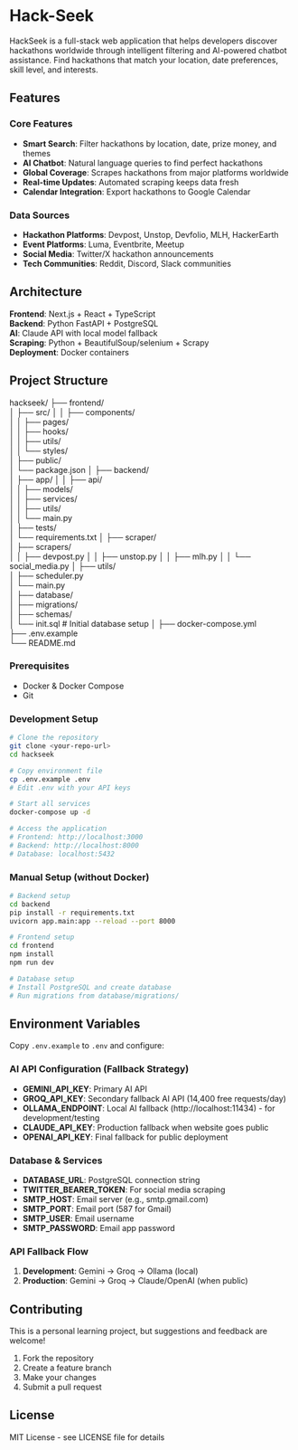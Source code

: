 # Hack-Seek
HackSeek is a full-stack web application that helps developers discover hackathons worldwide through intelligent filtering and AI-powered chatbot assistance. Find hackathons that match your location, date preferences, skill level, and interests.
##  Features

### Core Features
- **Smart Search**: Filter hackathons by location, date, prize money, and themes
- **AI Chatbot**: Natural language queries to find perfect hackathons
- **Global Coverage**: Scrapes hackathons from major platforms worldwide
- **Real-time Updates**: Automated scraping keeps data fresh
- **Calendar Integration**: Export hackathons to Google Calendar



### Data Sources
- **Hackathon Platforms**: Devpost, Unstop, Devfolio, MLH, HackerEarth
- **Event Platforms**: Luma, Eventbrite, Meetup
- **Social Media**: Twitter/X hackathon announcements
- **Tech Communities**: Reddit, Discord, Slack communities



##  Architecture

**Frontend**: Next.js + React + TypeScript  
**Backend**: Python FastAPI + PostgreSQL  
**AI**: Claude API with local model fallback  
**Scraping**: Python + BeautifulSoup/selenium + Scrapy  
**Deployment**: Docker containers



##  Project Structure

hackseek/
├── frontend/                
│   ├── src/
│   │   ├── components/       
│   │   ├── pages/        
│   │   ├── hooks/     
│   │   ├── utils/         
│   │   └── styles/         
│   ├── public/            
│   └── package.json
│
├── backend/                
│   ├── app/
│   │   ├── api/       
│   │   ├── models/      
│   │   ├── services/     
│   │   ├── utils/          
│   │   └── main.py        
│   ├── tests/             
│   └── requirements.txt
│
├── scraper/                
│   ├── scrapers/       
│   │   ├── devpost.py
│   │   ├── unstop.py
│   │   ├── mlh.py
│   │   └── social_media.py
│   ├── utils/            
│   ├── scheduler.py      
│   └── main.py           
│
├── database/              
│   ├── migrations/       
│   ├── schemas/        
│   └── init.sql          # Initial database setup
│
├── docker-compose.yml    
├── .env.example         
└── README.md     



### Prerequisites
- Docker & Docker Compose
- Git

### Development Setup
```bash
# Clone the repository
git clone <your-repo-url>
cd hackseek

# Copy environment file
cp .env.example .env
# Edit .env with your API keys

# Start all services
docker-compose up -d

# Access the application
# Frontend: http://localhost:3000
# Backend: http://localhost:8000
# Database: localhost:5432
```


### Manual Setup (without Docker)
```bash
# Backend setup
cd backend
pip install -r requirements.txt
uvicorn app.main:app --reload --port 8000

# Frontend setup
cd frontend
npm install
npm run dev

# Database setup
# Install PostgreSQL and create database
# Run migrations from database/migrations/
```

## Environment Variables

Copy `.env.example` to `.env` and configure:

### AI API Configuration (Fallback Strategy)
- **GEMINI_API_KEY**: Primary AI API
- **GROQ_API_KEY**: Secondary fallback AI API (14,400 free requests/day)
- **OLLAMA_ENDPOINT**: Local AI fallback (http://localhost:11434) - for development/testing
- **CLAUDE_API_KEY**: Production fallback when website goes public
- **OPENAI_API_KEY**: Final fallback for public deployment

### Database & Services
- **DATABASE_URL**: PostgreSQL connection string
- **TWITTER_BEARER_TOKEN**: For social media scraping
- **SMTP_HOST**: Email server (e.g., smtp.gmail.com)
- **SMTP_PORT**: Email port (587 for Gmail)
- **SMTP_USER**: Email username
- **SMTP_PASSWORD**: Email app password

### API Fallback Flow
1. **Development**: Gemini → Groq → Ollama (local)
2. **Production**: Gemini → Groq → Claude/OpenAI (when public)



##  Contributing

This is a personal learning project, but suggestions and feedback are welcome!

1. Fork the repository
2. Create a feature branch
3. Make your changes
4. Submit a pull request

##  License

MIT License - see LICENSE file for details